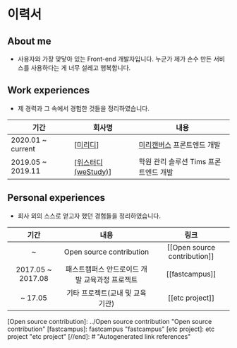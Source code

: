 # 이력서

## About me

- 사용자와 가장 맞닿아 있는 Front-end 개발자입니다. 누군가 제가 손수 만든 서비스를 사용하다는 게 너무 설레고 행복합니다.

## Work experiences

- 제 경력과 그 속에서 경험한 것들을 정리하였습니다.

| 기간              | 회사명                | 내용                                                            |
| ----------------- | --------------------- | --------------------------------------------------------------- |
| 2020.01 ~ current | [[미리디]]            | [미리캔버스](https://www.miricanvas.com/design) 프론트엔드 개발 |
| 2019.05 ~ 2019.11 | [[위스터디(weStudy)]] | 학원 관리 솔루션 Tims 프론트엔드 개발                           |

## Personal experiences

- 회사 외의 스스로 얻고자 했던 경험들을 정리하였습니다.

|       기간        |                      내용                      |             링크             |
| :---------------: | :--------------------------------------------: | :--------------------------: |
|         ~         |            Open source contribution            | [[Open source contribution]] |
| 2017.05 ~ 2017.08 | 패스트캠퍼스 안드로이드 개발 교육과정 프로젝트 |        [[fastcampus]]        |
|      ~ 17.05      |        기타 프로젝트(교내 및 교육기관)         |       [[etc project]]        |

[//begin]: # "Autogenerated link references for markdown compatibility"
[미리디]: 미리디 "미리디(미리캔버스)"
[위스터디(weStudy)]: 위스터디(weStudy) "위스터디(weStudy)"
[Open source contribution]: ../Open source contribution "Open source contribution"
[fastcampus]: fastcampus "fastcampus"
[etc project]: etc project "etc project"
[//end]: # "Autogenerated link references"
